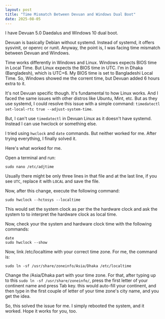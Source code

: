 ```yaml
---
layout: post
title: "Time Mismatch Between Devuan and Windows Dual Boot"
date: 2025-08-05
---
```


I have Devuan 5.0 Daedalus and Windows 10 dual boot. 

Devuan is basically Debian without systemd. Instead of systemd, it offers sysvinit, or openrc or runit. Anyway, the point is, I was facing time mismatch between Devuan and Windows. 

Time works differently in Windows and Linux. Windows expects BIOS time in Local Time. But Linux expects the BIOS time in UTC. I'm in Dhaka (Bangladesh), which is UTC+6. My BIOS time is set to Bangladeshi Local Time. So, Windows showed me the corrent time, but Devuan added 6 hours extra to it. 

It's not Devuan specific though. It's fundamental to how Linux works. And I faced the same issues with other distros like Ubuntu, Mint, etc. But as they use systemd, I could resolve this issue with a simple command: `timedatectl set-local-rtc true --adjust-system-time`.

But, I can't use `timedatectl` in Devuan Linux as it doesn't have systemd. Instead I can use hwclock or something else. 

I tried using `hwclock` and `date` commands. But neither worked for me. After trying everything, I finally solved it.

Here's what worked for me.

Open a terminal and run:

```
sudo nano /etc/adjtime
```

Usually there might be only three lines in that file and at the last line, if you see `UTC`, replace it with `LOCAL` and save the file.

Now, after this change, execute the following command:

```
sudo hwclock --hctosys --localtime
```

This would set the system clock as per the the hardware clock and ask the system to to interpret the hardware clock as local time.

Now, check your the system and hardware clock time with the following commands:

```
date
sudo hwclock --show
```

Now, link /etc/localtime with your correct time zone. For me, the command is:

```
sudo ln -sf /usr/share/zoneinfo/Asia/Dhaka /etc/localtime
```

Change the /Asia/Dhaka part with your time zone. For that, after typing up to this `sudo ln -sf /usr/share/zoneinfo/`, press the first letter of your continent name and press Tab key. this would auto-fill your continent, and then type in the first couple of letter of your time zone's city name, and you get the idea.

So, this solved the issue for me. I simply rebooted the system, and it worked. Hope it works for you, too.


